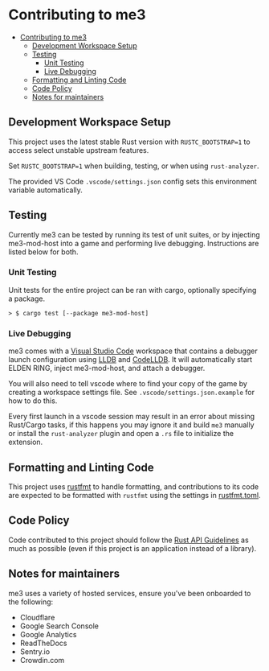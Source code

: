 # Contributing to me3

- [Contributing to me3](#contributing-to-me3)
  - [Development Workspace Setup](#development-workspace-setup)
  - [Testing](#testing)
    - [Unit Testing](#unit-testing)
    - [Live Debugging](#live-debugging)
  - [Formatting and Linting Code](#formatting-and-linting-code)
  - [Code Policy](#code-policy)
  - [Notes for maintainers](#notes-for-maintainers)

## Development Workspace Setup

This project uses the latest stable Rust version with `RUSTC_BOOTSTRAP=1` to access select unstable upstream features.

Set `RUSTC_BOOTSTRAP=1` when building, testing, or when using `rust-analyzer`.

The provided VS Code `.vscode/settings.json` config sets this environment variable automatically.

## Testing

Currently me3 can be tested by running its test of unit suites, or by injecting me3-mod-host into a game and performing live debugging.
Instructions are listed below for both.

### Unit Testing

Unit tests for the entire project can be ran with cargo, optionally specifying a package.

```shell
> $ cargo test [--package me3-mod-host]
```

### Live Debugging

me3 comes with a [Visual Studio Code](https://code.visualstudio.com/) workspace that contains a debugger launch configuration using [LLDB](https://lldb.llvm.org/) and [CodeLLDB](https://marketplace.visualstudio.com/items?itemName=vadimcn.vscode-lldb).
It will automatically start ELDEN RING, inject me3-mod-host, and attach a debugger.

You will also need to tell vscode where to find your copy of the game by creating a workspace settings file.
See `.vscode/settings.json.example` for how to do this.

Every first launch in a vscode session may result in an error about missing Rust/Cargo tasks, if this happens you may ignore it and build `me3` manually or install the `rust-analyzer` plugin and open a `.rs` file to initialize the extension.

## Formatting and Linting Code

This project uses [rustfmt](https://github.com/rust-lang/rustfmt) to handle formatting, and
contributions to its code are expected to be formatted with `rustfmt` using the
settings in [rustfmt.toml](rustfmt.toml).

## Code Policy

Code contributed to this project should follow the
[Rust API Guidelines](https://rust-lang.github.io/api-guidelines/checklist.html) as much as
possible (even if this project is an application instead of a library).

## Notes for maintainers

me3 uses a variety of hosted services, ensure you've been onboarded to the following:

- Cloudflare
- Google Search Console
- Google Analytics
- ReadTheDocs
- Sentry.io
- Crowdin.com
